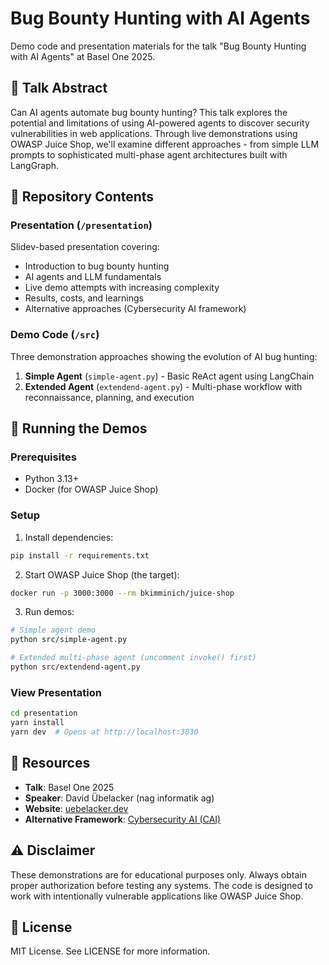 # Bug Bounty Hunting with AI Agents

Demo code and presentation materials for the talk "Bug Bounty Hunting with AI Agents" at Basel One 2025.

## 🎯 Talk Abstract

Can AI agents automate bug bounty hunting? This talk explores the potential and limitations of using AI-powered agents to discover security vulnerabilities in web applications. Through live demonstrations using OWASP Juice Shop, we'll examine different approaches - from simple LLM prompts to sophisticated multi-phase agent architectures built with LangGraph.

## 📁 Repository Contents

### Presentation (`/presentation`)
Slidev-based presentation covering:
- Introduction to bug bounty hunting
- AI agents and LLM fundamentals
- Live demo attempts with increasing complexity
- Results, costs, and learnings
- Alternative approaches (Cybersecurity AI framework)

### Demo Code (`/src`)
Three demonstration approaches showing the evolution of AI bug hunting:

1. **Simple Agent** (`simple-agent.py`) - Basic ReAct agent using LangChain
2. **Extended Agent** (`extendend-agent.py`) - Multi-phase workflow with reconnaissance, planning, and execution

## 🚀 Running the Demos

### Prerequisites
- Python 3.13+
- Docker (for OWASP Juice Shop)

### Setup

1. Install dependencies:
```bash
pip install -r requirements.txt
```

2. Start OWASP Juice Shop (the target):
```bash
docker run -p 3000:3000 --rm bkimminich/juice-shop
```

3. Run demos:
```bash
# Simple agent demo
python src/simple-agent.py

# Extended multi-phase agent (uncomment invoke() first)
python src/extendend-agent.py
```

### View Presentation

```bash
cd presentation
yarn install
yarn dev  # Opens at http://localhost:3030
```

## 🔗 Resources

- **Talk**: Basel One 2025
- **Speaker**: David Übelacker (nag informatik ag)
- **Website**: [uebelacker.dev](https://uebelacker.dev)
- **Alternative Framework**: [Cybersecurity AI (CAI)](https://aliasrobotics.github.io/cai/)

## ⚠️ Disclaimer

These demonstrations are for educational purposes only. Always obtain proper authorization before testing any systems. The code is designed to work with intentionally vulnerable applications like OWASP Juice Shop.

## 📜 License

MIT License. See LICENSE for more information.